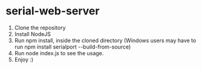 # serial-web-server
1. Clone the repository
2. Install NodeJS
3. Run npm install, inside the cloned directory (Windows users may have to run npm install serialport --build-from-source)
4. Run node index.js to see the usage.
5. Enjoy :)

